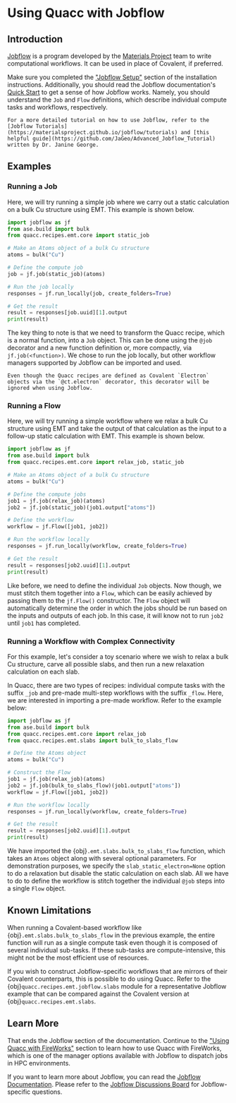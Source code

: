 # Using Quacc with Jobflow

## Introduction

[Jobflow](https://github.com/materialsproject/jobflow) is a program developed by the [Materials Project](https://materialsproject.org/) team to write computational workflows. It can be used in place of Covalent, if preferred.

Make sure you completed the ["Jobflow Setup"](../../install/alt_workflows/jobflow.md) section of the installation instructions. Additionally, you should read the Jobflow documentation's [Quick Start](https://materialsproject.github.io/jobflow/tutorials/1-quickstart.html) to get a sense of how Jobflow works. Namely, you should understand the `Job` and `Flow` definitions, which describe individual compute tasks and workflows, respectively.

```{seealso}
For a more detailed tutorial on how to use Jobflow, refer to the [Jobflow Tutorials](https://materialsproject.github.io/jobflow/tutorials) and [this helpful guide](https://github.com/JaGeo/Advanced_Jobflow_Tutorial) written by Dr. Janine George.
```

## Examples

### Running a Job

Here, we will try running a simple job where we carry out a static calculation on a bulk Cu structure using EMT. This example is shown below.

```python
import jobflow as jf
from ase.build import bulk
from quacc.recipes.emt.core import static_job

# Make an Atoms object of a bulk Cu structure
atoms = bulk("Cu")

# Define the compute job
job = jf.job(static_job)(atoms)

# Run the job locally
responses = jf.run_locally(job, create_folders=True)

# Get the result
result = responses[job.uuid][1].output
print(result)
```

The key thing to note is that we need to transform the Quacc recipe, which is a normal function, into a `Job` object. This can be done using the `@job` decorator and a new function definition or, more compactly, via `jf.job(<function>)`. We chose to run the job locally, but other workflow managers supported by Jobflow can be imported and used.

```{note}
Even though the Quacc recipes are defined as Covalent `Electron` objects via the `@ct.electron` decorator, this decorator will be ignored when using Jobflow.
```

### Running a Flow

Here, we will try running a simple workflow where we relax a bulk Cu structure using EMT and take the output of that calculation as the input to a follow-up static calculation with EMT. This example is shown below.

```python
import jobflow as jf
from ase.build import bulk
from quacc.recipes.emt.core import relax_job, static_job

# Make an Atoms object of a bulk Cu structure
atoms = bulk("Cu")

# Define the compute jobs
job1 = jf.job(relax_job)(atoms)
job2 = jf.job(static_job)(job1.output["atoms"])

# Define the workflow
workflow = jf.Flow([job1, job2])

# Run the workflow locally
responses = jf.run_locally(workflow, create_folders=True)

# Get the result
result = responses[job2.uuid][1].output
print(result)
```

Like before, we need to define the individual `Job` objects. Now though, we must stitch them together into a `Flow`, which can be easily achieved by passing them to the `jf.Flow()` constructor. The `Flow` object will automatically determine the order in which the jobs should be run based on the inputs and outputs of each job. In this case, it will know not to run `job2` until `job1` has completed.

### Running a Workflow with Complex Connectivity

For this example, let's consider a toy scenario where we wish to relax a bulk Cu structure, carve all possible slabs, and then run a new relaxation calculation on each slab.

In Quacc, there are two types of recipes: individual compute tasks with the suffix `_job` and pre-made multi-step workflows with the suffix `_flow`. Here, we are interested in importing a pre-made workflow. Refer to the example below:

```python
import jobflow as jf
from ase.build import bulk
from quacc.recipes.emt.core import relax_job
from quacc.recipes.emt.slabs import bulk_to_slabs_flow

# Define the Atoms object
atoms = bulk("Cu")

# Construct the Flow
job1 = jf.job(relax_job)(atoms)
job2 = jf.job(bulk_to_slabs_flow)(job1.output["atoms"])
workflow = jf.Flow([job1, job2])

# Run the workflow locally
responses = jf.run_locally(workflow, create_folders=True)

# Get the result
result = responses[job2.uuid][1].output
print(result)
```

We have imported the {obj}`.emt.slabs.bulk_to_slabs_flow` function, which takes an `Atoms` object along with several optional parameters. For demonstration purposes, we specify the `slab_static_electron=None` option to do a relaxation but disable the static calculation on each slab. All we have to do to define the workflow is stitch together the individual `@job` steps into a single `Flow` object.

## Known Limitations

When running a Covalent-based workflow like {obj}`.emt.slabs.bulk_to_slabs_flow` in the previous example, the entire function will run as a single compute task even though it is composed of several individual sub-tasks. If these sub-tasks are compute-intensive, this might not be the most efficient use of resources.

If you wish to construct Jobflow-specific workflows that are mirrors of their Covalent counterparts, this is possible to do using Quacc. Refer to the {obj}`quacc.recipes.emt.jobflow.slabs` module for a representative Jobflow example that can be compared against the Covalent version at {obj}`quacc.recipes.emt.slabs`.

## Learn More

That ends the Jobflow section of the documentation. Continue to the ["Using Quacc with FireWorks"](fireworks.md) section to learn how to use Quacc with FireWorks, which is one of the manager options available with Jobflow to dispatch jobs in HPC environments.

If you want to learn more about Jobflow, you can read the [Jobflow Documentation](https://materialsproject.github.io/jobflow/). Please refer to the [Jobflow Discussions Board](https://github.com/materialsproject/jobflow/discussions) for Jobflow-specific questions.

